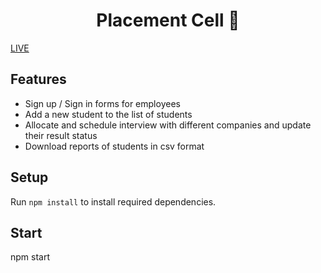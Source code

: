  <h1 align="center">Placement Cell  📝</h1> 

 <a href="https://drab-erin-blackbuck-cape.cyclic.app
">LIVE</a>
## Features

- Sign up / Sign in forms for employees
- Add a new student to the list of students
- Allocate and schedule interview with different companies and update their result status
- Download reports of students in csv format



## Setup

Run `npm install` to install required dependencies.
## Start
npm start
